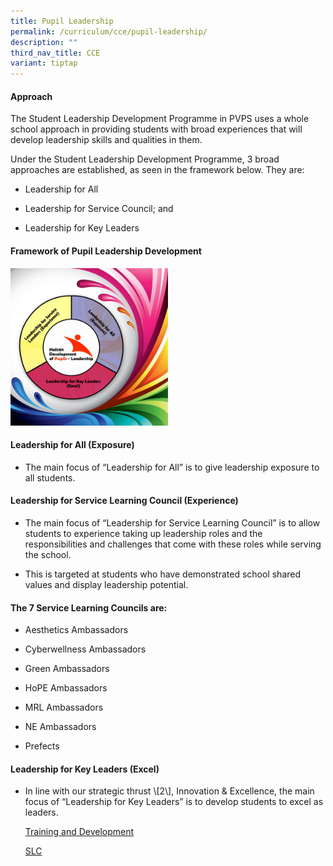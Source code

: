 ```yaml
---
title: Pupil Leadership
permalink: /curriculum/cce/pupil-leadership/
description: ""
third_nav_title: CCE
variant: tiptap
---
```

<h4>Approach</h4><p>The Student Leadership Development Programme in PVPS uses a whole school approach in providing students with broad experiences that will develop leadership skills and qualities in them.</p><p>Under the Student Leadership Development Programme, 3 broad approaches are established, as seen in the framework below. They are:</p><ul><li><p>Leadership for All</p></li><li><p>Leadership for Service Council; and</p></li><li><p>Leadership for Key Leaders</p></li></ul><h4>Framework of Pupil Leadership Development</h4><div class="isomer-image-wrapper"><img style="width: 50%;" height="auto" width="100%" alt="" src="/images/leadership-Web.jpg"></div><h4>Leadership for All (Exposure)</h4><ul data-tight="true" class="tight"><li><p>The main focus of “Leadership for All” is to give leadership exposure to all students.</p></li></ul><h4>Leadership for Service Learning Council (Experience)</h4><ul><li><p>The main focus of “Leadership for Service Learning Council” is to allow students to experience taking up leadership roles and the responsibilities and challenges that come with these roles while serving the school.</p></li><li><p>This is targeted at students who have demonstrated school shared values and display leadership potential.</p></li></ul><h4>The 7 Service Learning Councils are:</h4><ul><li><p>Aesthetics Ambassadors</p></li><li><p>Cyberwellness Ambassadors</p></li><li><p>Green Ambassadors</p></li><li><p>HoPE Ambassadors</p></li><li><p>MRL Ambassadors</p></li><li><p>NE Ambassadors</p></li><li><p>Prefects</p></li></ul><h4>Leadership for Key Leaders (Excel)</h4><ul data-tight="true" class="tight"><li><p>In line with our strategic thrust \[2\], Innovation &amp; Excellence, the main focus of “Leadership for Key Leaders” is to develop students to excel as leaders.</p><p></p><p><a href="/curriculum/cce/pupil-leadership/training-n-development/" rel="noopener noreferrer nofollow" target="_blank">Training and Development</a></p><p><a href="/curriculum/cce/pupil-leadership/slc/" rel="noopener noreferrer nofollow" target="_blank">SLC</a></p></li></ul><p></p>